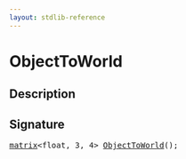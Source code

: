 ```yaml
---
layout: stdlib-reference
---
```


# ObjectToWorld

## Description





## Signature 

<pre>
<a href="/stdlib-reference/types/matrix/index">matrix</a>&lt;<span class="code_keyword">float</span>, 3, 4&gt; <a href="/stdlib-reference/global-decls/ObjectToWorld">ObjectToWorld</a>();

</pre>

